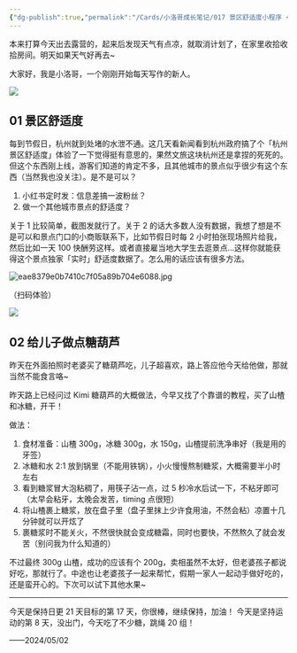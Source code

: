 ```yaml
---
{"dg-publish":true,"permalink":"/Cards/小洛哥成长笔记/017 景区舒适度小程序 + 在家做糖葫芦/","tags":["小洛哥成长笔记"],"noteIcon":1,"created":"2024-05-02","updated":"2024-05-02"}
---
```


本来打算今天出去露营的，起来后发现天气有点凉，就取消计划了，在家里收拾收拾房间。明天如果天气好再去~

大家好，我是小洛哥，一个刚刚开始每天写作的新人。

![](https://images-ext-1.discordapp.net/external/ggBcGOqNoNs7qpcjqx0iE7Do12YFdrtJJiGruuScxWk/%3Frk3s%3D18ea6f23%26x-expires%3D1746196519%26x-signature%3DIuplhDHREyDlzE7nGSrZeQdwpAg%253D/https/p16-flow-sign-va.ciciai.com/ocean-cloud-tos-us/2013c2a98ea64913b9aaaa752161d2f2.png~tplv-6bxrjdptv7-image.png?format=webp&quality=lossless)

## 01 景区舒适度

每到节假日，杭州就到处堵的水泄不通。这几天看新闻看到杭州政府搞了个「杭州景区舒适度」体验了一下觉得挺有意思的，果然文旅这块杭州还是拿捏的死死的。但这个东西刚上线，游客们知道的肯定不多，且其他城市的景点似乎很少有这个东西（当然我也没关注）。是不是可以？

1. 小红书定时发：信息差搞一波粉丝？
2. 做一个其他城市景点的舒适度？

关于 1 比较简单，截图发就行了。关于 2 的话大多数人没有数据，我想了想是不是可以和景点门口的小商贩联系下，比如节假日时每 2 小时拍张现场照片给我，然后比如一天 100 快酬劳这样。或者直接雇当地大学生去逛景点...这样你就能获得这个景点独家「实时」舒适度数据了。怎么用的话应该有很多方法。


![eae8379e0b7410c7f05a89b704e6088.jpg](http://img.xlg.life/images%2F2024%2F05%2F02%2Feae8379e0b7410c7f05a89b704e6088-3d95c98e0f902289741d8ce905acccf0.jpg)

（扫码体验）

![](http://img.xlg.life/images%2F2024%2F05%2F02%2F20240502115433-325b03b5fbf910e0de90a2f2e63c7aa8.png)


## 02 给儿子做点糖葫芦

昨天在外面拍照时老婆买了糖葫芦吃，儿子超喜欢，路上答应他今天给他做，那就当然不能食言咯~

昨天路上已经问过 Kimi 糖葫芦的大概做法，今早又找了个靠谱的教程，买了山楂和冰糖，开干！

做法：
1. 食材准备：山楂 300g，冰糖 300g，水 150g，山楂提前洗净串好（我是用的牙签）
2. 冰糖和水 2:1 放到锅里（不能用铁锅），小火慢慢熬制糖浆，大概需要半小时左右
3. 看到糖浆冒大泡粘稠了，用筷子沾一点，过 5 秒冷水后试一下，不粘牙即可（太早会粘牙，太晚会发苦，timing 点很短）
4. 将山楂裹上糖浆，放在盘子里（盘子里抹上少许食用油，不然会粘）凉置十几分钟就可以开炫了
5. 裹糖浆时不能关火，不然很快就会变成糖霜，同时也要快，不然熬久了就会发苦（别问我为什么知道的）

不过最终 300g 山楂，成功的应该有个 200g，卖相虽然不太好，但老婆孩子都说好吃，那就行了。中途也让老婆孩子一起来帮忙，假期一家人一起动手做好吃的，还是蛮开心的。下次可以试下其他水果~

---

今天是保持日更 21 天目标的第 17 天，你很棒，继续保持，加油！
今天是坚持运动的第 8 天，没出门，今天吃了不少糖，跳绳 20 组！

——2024/05/02